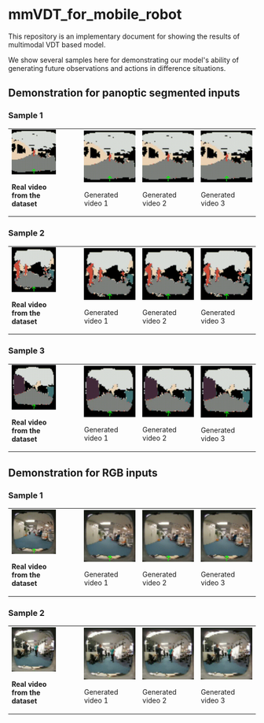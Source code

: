 # mmVDT_for_mobile_robot
This repository is an implementary document for showing the results of multimodal VDT based model. 

We show several samples here for demonstrating our model's ability of generating future observations and actions in difference situations.

## Demonstration for panoptic segmented inputs
### Sample 1

<table>
  <tr>
    <td>
      <img src="/semantic_videos/real_data_videos/sample_1.gif" alt="GIF 1"> <width="120" height="80">
      <p> <strong> Real video from the dataset </strong> </p>
    </td>
    <td style="padding-left: 50px;">
      <img src="/semantic_videos/generated videos/sample_1_1.gif" alt="GIF 2"> <width="120" height="80">
      <p> Generated video 1 </p>
    </td>
    <td>
      <img src="/semantic_videos/generated videos/sample_1_2.gif" alt="GIF 3"> <width="120" height="80">
      <p> Generated video 2 </p>
    </td>
    <td>
      <img src="/semantic_videos/generated videos/sample_1_3.gif" alt="GIF 4">
      <width="120" height="80">
      <p> Generated video 3 </p>
    </td>
  </tr>
</table>

### Sample 2
<table>
  <tr>
    <td>
      <img src="/semantic_videos/real_data_videos/sample_2.gif" alt="GIF 1"> <width="120" height="80">
      <p> <strong> Real video from the dataset </strong> </p>
    </td>
    <td style="padding-left: 50px;">
      <img src="/semantic_videos/generated videos/sample_2_1.gif" alt="GIF 2"> <width="120" height="80">
      <p> Generated video 1 </p>
    </td>
    <td>
      <img src="/semantic_videos/generated videos/sample_2_2.gif" alt="GIF 3"> <width="120" height="80">
      <p> Generated video 2 </p>
    </td>
    <td>
      <img src="/semantic_videos/generated videos/sample_2_3.gif" alt="GIF 4">
      <width="120" height="80">
      <p> Generated video 3 </p>
    </td>
  </tr>
</table>

### Sample 3
<table>
  <tr>
    <td>
      <img src="/semantic_videos/real_data_videos/sample_3.gif" alt="GIF 1"> <width="120" height="80">
      <p> <strong> Real video from the dataset </strong> </p>
    </td>
    <td style="padding-left: 50px;">
      <img src="/semantic_videos/generated videos/sample_3_1.gif" alt="GIF 2"> <width="120" height="80">
      <p> Generated video 1 </p>
    </td>
    <td>
      <img src="/semantic_videos/generated videos/sample_3_2.gif" alt="GIF 3"> <width="120" height="80">
      <p> Generated video 2 </p>
    </td>
    <td>
      <img src="/semantic_videos/generated videos/sample_3_3.gif" alt="GIF 4">
      <width="120" height="80">
      <p> Generated video 3 </p>
    </td>
  </tr>
</table>

## Demonstration for RGB inputs
### Sample 1
<table>
  <tr>
    <td>
      <img src="/RGB_videos/real_data_videos/sample_1.gif" alt="GIF 1"> <width="120" height="80">
      <p> <strong> Real video from the dataset </strong> </p>
    </td>
    <td style="padding-left: 50px;">
      <img src="/RGB_videos/generated_videos/sample_1_1.gif" alt="GIF 2"> <width="120" height="80">
      <p> Generated video 1 </p>
    </td>
    <td>
      <img src="/RGB_videos/generated_videos/sample_1_2.gif" alt="GIF 3"> <width="120" height="80">
      <p> Generated video 2 </p>
    </td>
    <td>
      <img src="/RGB_videos/generated_videos/sample_1_3.gif" alt="GIF 4">
      <width="120" height="80">
      <p> Generated video 3 </p>
    </td>
  </tr>
</table>

### Sample 2
<table>
  <tr>
    <td>
      <img src="/RGB_videos/real_data_videos/sample_2.gif" alt="GIF 1"> <width="120" height="80">
      <p> <strong> Real video from the dataset </strong> </p>
    </td>
    <td style="padding-left: 50px;">
      <img src="/RGB_videos/generated_videos/sample_2_1.gif" alt="GIF 2"> <width="120" height="80">
      <p> Generated video 1 </p>
    </td>
    <td>
      <img src="/RGB_videos/generated_videos/sample_2_2.gif" alt="GIF 3"> <width="120" height="80">
      <p> Generated video 2 </p>
    </td>
    <td>
      <img src="/RGB_videos/generated_videos/sample_2_3.gif" alt="GIF 4">
      <width="120" height="80">
      <p> Generated video 3 </p>
    </td>
  </tr>
</table>